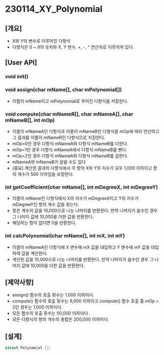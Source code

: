 # 230114_XY_Polynomial

## [개요]

- X와 Y의 변수로 이루어진 다항식
- 다항식은 0 ~ 9의 숫자와 X, Y 변수, +, -, ^ 연산자로 이루어져 있다.

## [User API]

### void init()

### void assign(char mName[], char mPolynomial[])

- 이름이 mName이고 mPolynomial로 주어진 다항식을 저장한다.


### void compute(char mNameR[], char mNameA[], char mNameB[], int mOp)

- 이름이 mNameA인 다항식과 이름이 mNameB인 다항식을 mOp에 따라 연산하고 그 결과를 이름이 mNameR인 다항식으로 저장한다.
- mOp=0인 경우 다항식 mNameA와 다항식 mNameB를 더한다.
- mOp=1인 경우 다항식 mNameA에서 다항식 mNameB를 뺀다.
- mOp=2인 경우 다항식 mNameA와 다항식 mNameB를 곱한다.
- mNameA와 mNameB가 같을 수도 있다
- (중요) 계산한 결과의 다항식에서 각 항의 X와 Y의 지수가 모두 1,000 이하이고 항의 개수가 500 이하임을 보장한다.

### int getCoefficient(char mName[], int mDegreeX, int mDegreeY)

- 이름이 mName인 다항식에서 X의 지수가 mDegreeX이고 Y의 지수가 mDegreeY인 항의 계수 값을 찾는다.
- 찾은 계수의 값을 10,000으로 나눈 나머지를 반환한다. 만약 나머지가 음수인 경우 그 나머지 값에 10,000을 더한 값을 반환한다.
- 해당하는 항이 없다면 0을 반환한다.

### int calcPolynomial(char mName[], int mX, int mY)

- 이름이 mNameA인 다항식에 X 변수에 mX 값을 대입하고 Y 변수에 mY 값을 대입하여 값을 계산한다.
- 계산된 값을 10,000으로 나눈 나머지를 반환한다. 만약 나머지가 음수인 경우 그 나머지 값에 10,000을 더한 값을 반환한다.

## [제약사항]

- assign() 함수의 호출 횟수는 1,000 이하이다.
- compute() 함수의 호출 횟수는 9,000 이하이고 compute() 함수 호출 중 mOp = 2인 경우는 1,000 이하이다.
- 모든 함수의 호출 횟수는 50,000 이하이다.
- 모든 다항식의 항의 개수의 총합은 200,000 이하이다.


## [설계]

```cpp
struct Polynomial {};
```